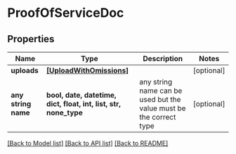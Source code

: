 # ProofOfServiceDoc


## Properties
Name | Type | Description | Notes
------------ | ------------- | ------------- | -------------
**uploads** | [**[UploadWithOmissions]**](UploadWithOmissions.md) |  | [optional] 
**any string name** | **bool, date, datetime, dict, float, int, list, str, none_type** | any string name can be used but the value must be the correct type | [optional]

[[Back to Model list]](../README.md#documentation-for-models) [[Back to API list]](../README.md#documentation-for-api-endpoints) [[Back to README]](../README.md)


